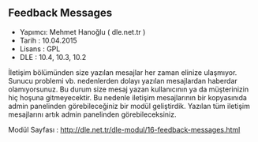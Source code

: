 Feedback Messages
--------------
* Yapımcı: Mehmet Hanoğlu ( dle.net.tr )
* Tarih : 10.04.2015
* Lisans : GPL
* DLE : 10.4, 10.3, 10.2

İletişim bölümünden size yazılan mesajlar her zaman elinize ulaşmıyor. Sunucu problemi vb. nedenlerden dolayı yazılan mesajlardan haberdar olamıyorsunuz. Bu durum size mesaj yazan kullanıcının ya da müşterinizin hiç hoşuna gitmeyecektir. Bu nedenle iletişim mesajlarının bir kopyasınıda admin panelinden görebileceğiniz bir modül geliştirdik. Yazılan tüm iletişim mesajlarını artık admin panelinden görebileceksiniz.

Modül Sayfası : http://dle.net.tr/dle-modul/16-feedback-messages.html
